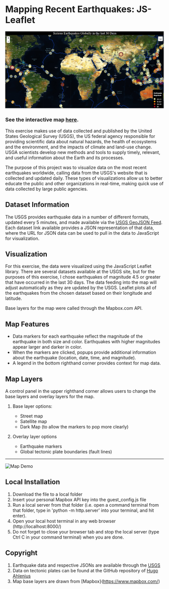 # Mapping Recent Earthquakes: JS-Leaflet

![Map](readme_intro.png)


### See the interactive map [here](https://patelpurvip.github.io/EarthquakeMapping-Leaflet/).

This exercise makes use of data collected and published by the United States Geological Survey (USGS), the US federal agency responsible for providing scientific data about natural hazards, the health of ecosystems and the environment, and the impacts of climate and land-use change. USGA scientists develop new methods and tools to supply timely, relevant, and useful information about the Earth and its processes.

The purpose of this project was to visualize data on the most recent earthquakes worldwide, calling data from the USGS's website that is collected and updated daily. These types of visualizations allow us to better educate the public and other organizations in real-time, making quick use of data collected by large public agencies.


## Dataset Information
The USGS provides earthquake data in a number of different formats, updated every 5 minutes, and made available via the [USGS GeoJSON Feed](http://earthquake.usgs.gov/earthquakes/feed/v1.0/geojson.php).  Each dataset link available provides a JSON representation of that data, where the URL for JSON data can be used to pull in the data to JavaScript for visualization. 


## Visualization
For this exercise, the data were visualized using the JavaScript Leaflet library. There are several datasets available at the USGS site, but for the purposes of this exercise, I chose earthquakes of magnitude 4.5 or greater that have occurred in the last 30 days. The data feeding into the map will adjust automatically as they are updated by the USGS.  Leaflet plots all of the earthquakes from the chosen dataset based on their longitude and latitude.

Base layers for the map were called through the Mapbox.com API.


## Map Features
   * Data markers for each earthquake reflect the magnitude of the earthquake in both size and color. Earthquakes with higher magnitudes appear larger and darker in color.
   * When the markers are clicked, popups provide additional information about the earthquake (location, date, time, and magnitude).
   * A legend in the bottom righthand corner provides context for map data.


## Map Layers
A control panel in the upper righthand corner allows users to change the base layers and overlay layers for the map.

1. Base layer options:
    * Street map
    * Satellite map
    * Dark Map (to allow the markers to pop more clearly)

2. Overlay layer options
    * Earthquake markers
    * Global tectonic plate boundaries (fault lines)
-----

![Map Demo](map_demonstration.gif)

## Local Installation
1. Download the file to a local folder
2. Insert your personal Mapbox API key into the guest_config.js file
3. Run a local server from that folder (i.e. open a command terminal from that folder, type in 'python -m http.server' into your terminal, and hit enter).
4. Open your local host terminal in any web browser (http://localhost:8000/)
5. Do not forget to close your browser tab and stop the local server (type Ctrl C in your command terminal) when you are done.


## Copyright
1. Earthquake data and respective JSONs are available through the [USGS](http://earthquake.usgs.gov/earthquakes/feed/v1.0/geojson.php)
2. Data on tectonic plates can be found at the GitHub repository of [Hugo Ahlenius](https://github.com/fraxen/tectonicplates)
3. Map base layers are drawn from [Mapbox}(https://www.mapbox.com/)

